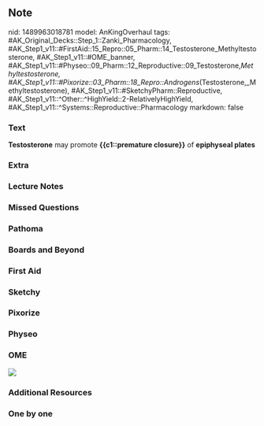 ## Note
nid: 1489963018781
model: AnKingOverhaul
tags: #AK_Original_Decks::Step_1::Zanki_Pharmacology, #AK_Step1_v11::#FirstAid::15_Repro::05_Pharm::14_Testosterone_Methyltestosterone, #AK_Step1_v11::#OME_banner, #AK_Step1_v11::#Physeo::09_Pharm::12_Reproductive::09_Testosterone,_Methyltestosterone, #AK_Step1_v11::#Pixorize::03_Pharm::18_Repro::Androgens_(Testosterone,_Methyltestosterone), #AK_Step1_v11::#SketchyPharm::Reproductive, #AK_Step1_v11::^Other::^HighYield::2-RelativelyHighYield, #AK_Step1_v11::^Systems::Reproductive::Pharmacology
markdown: false

### Text
<b>Testosterone</b> may promote <b>{{c1::premature closure}}</b> of
<b>epiphyseal plates</b>

### Extra


### Lecture Notes


### Missed Questions


### Pathoma


### Boards and Beyond


### First Aid


### Sketchy


### Pixorize


### Physeo


### OME
<div class="ome-widget">
  <a href="https://onlinemeded.org?ref=anki"><img src=
  "_OME_AnkiFlashcards_General_7.png"></a>
</div>

### Additional Resources


### One by one

